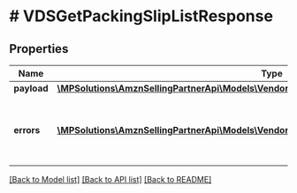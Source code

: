 # # VDSGetPackingSlipListResponse

## Properties

Name | Type | Description | Notes
------------ | ------------- | ------------- | -------------
**payload** | [**\MPSolutions\AmznSellingPartnerApi\Models\VendorDirectFulfillmentShipping\VDSPackingSlipList**](VDSPackingSlipList.md) |  | [optional]
**errors** | [**\MPSolutions\AmznSellingPartnerApi\Models\VendorDirectFulfillmentShipping\VDSError[]**](VDSError.md) | A list of error responses returned when a request is unsuccessful. | [optional]

[[Back to Model list]](../../README.md#models) [[Back to API list]](../../README.md#endpoints) [[Back to README]](../../README.md)
